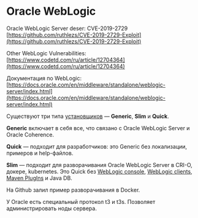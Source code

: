 # Oracle WebLogic

Oracle WebLogic Server deser: CVE-2019-2729 [https://github.com/ruthlezs/CVE-2019-2729-Exploit](https://github.com/ruthlezs/CVE-2019-2729-Exploit)

Other WebLogic Vulnerabilities: [https://www.codetd.com/ru/article/12704364](https://www.codetd.com/ru/article/12704364)

Документация по WebLogic: [https://docs.oracle.com/en/middleware/standalone/weblogic-server/index.html](https://docs.oracle.com/en/middleware/standalone/weblogic-server/index.html)

Существуют три типа [установщиков](https://www.oracle.com/middleware/technologies/weblogic-server-downloads.html) — **Generic**, **Slim** и **Quick**.

**Generic** включает в себя все, что связано с Oracle WebLogic Server и Oracle Coherence.

**Quick** — подходит для разработчиков: это Generic без локализации, примеров и help-файлов.

**Slim** — подходит для разворачивания Oracle WebLogic Server в CRI-O, докере, kubernetes. Это Quick без [WebLogic console](https://docs.oracle.com/cd/E13167\_01/aldsp/docs21/admin/console.html), [WebLogic clients](https://docs.oracle.com/cd/E24329\_01/web.1211/e24378/basics.htm#SACLT117), [Maven PlugIns](https://docs.oracle.com/middleware/1212/wls/WLPRG/maven.htm#WLPRG585) и Java DB.

На Github залил пример разворачивания в Docker.

У Oracle есть специальный протокол t3 и t3s. Позволяет администрировать ноды сервера.

